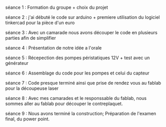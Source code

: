 séance 1 : Formation du groupe + choix du projet

séance 2 : j'ai débuté le code sur arduino + premiere utilisation du logiciel tinkercad pour la pièce d'un euro

séance 3 : Avec un camarade nous avons découper le code en plusieurs parties afin de simplifier

séance 4 : Présentation de notre idée a l'orale

séance 5 : Récepection des pompes péristatiques 12V + test avec un générateur

séance 6 : Assemblage du code pour les pompes et celui du capteur 

séance 7 : Code presque terminé ainsi que prise de rendez vous au fablab pour la découpeuse laser

séance 8 : Avec mes camarades et le responssable du fablab, nous sommes aller au fablab pour découper le contreplaquet.

séance 9 : Nous avons terminé la construction; Préparation de l'examen final, du power point.
